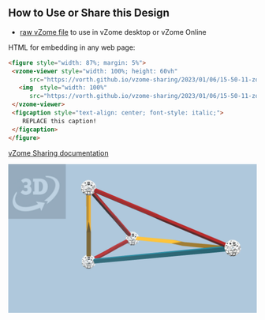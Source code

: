 
## How to Use or Share this Design

 - [raw vZome file](<https://raw.githubusercontent.com/vorth/vzome-sharing/main/2023/01/06/15-50-11-zome-tetra-17/zome-tetra-17.vZome>) to use in vZome desktop or vZome Online
 
 HTML for embedding in any web page:
 ```html
<figure style="width: 87%; margin: 5%">
  <vzome-viewer style="width: 100%; height: 60vh"
       src="https://vorth.github.io/vzome-sharing/2023/01/06/15-50-11-zome-tetra-17/zome-tetra-17.vZome" >
    <img  style="width: 100%"
       src="https://vorth.github.io/vzome-sharing/2023/01/06/15-50-11-zome-tetra-17/zome-tetra-17.png" >
  </vzome-viewer>
  <figcaption style="text-align: center; font-style: italic;">
     REPLACE this caption!
  </figcaption>
</figure>
 ```

[vZome Sharing documentation](https://vzome.github.io/vzome/sharing.html#how-it-works)

![Image](<zome-tetra-17.png>)

